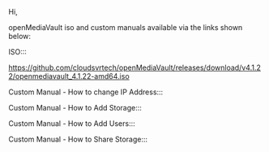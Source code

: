Hi,

openMediaVault iso and custom manuals available via the links shown below:

ISO:::

https://github.com/cloudsvrtech/openMediaVault/releases/download/v4.1.22/openmediavault_4.1.22-amd64.iso 


Custom Manual - How to change IP Address:::


Custom Manual - How to Add Storage:::


Custom Manual - How to Add Users:::


Custom Manual - How to Share Storage:::





